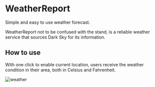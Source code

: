 # WeatherReport
Simple and easy to use weather forecast.

WeatherReport not to be confused with the stand, is a reliable weather service that sources Dark Sky for its information. 

## How to use

With one click to enable current location, users receive the weather condition in their area, both in Celsius and Fahrenheit.

![weather](https://user-images.githubusercontent.com/48876996/56165701-b546a980-5fe4-11e9-9b29-e45062749952.png)


